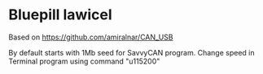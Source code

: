 # Bluepill lawicel
Based on https://github.com/amiralnar/CAN_USB

By default starts with 1Mb seed for SavvyCAN program.
Change speed in Terminal program using command "u115200"
